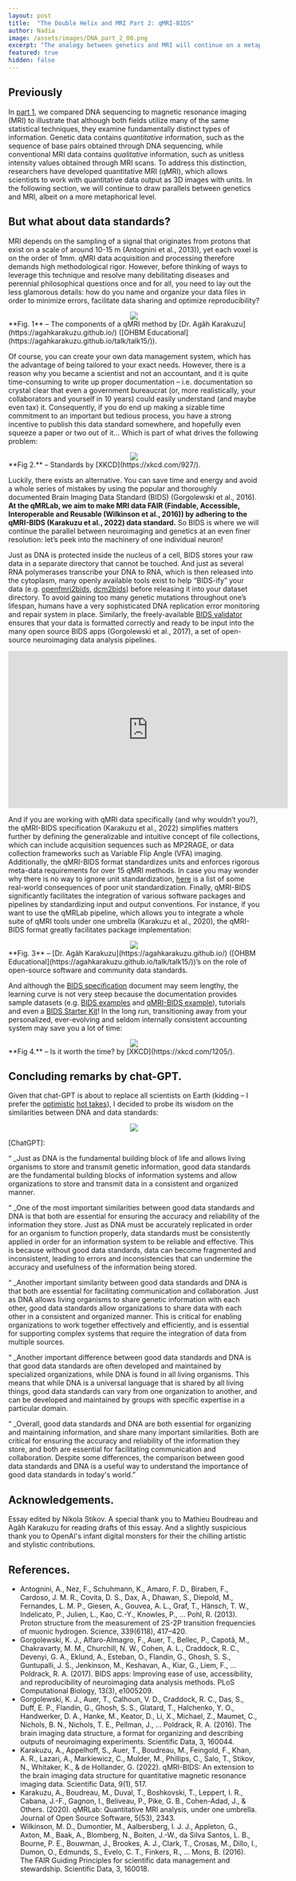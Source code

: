 ```yaml
---
layout: post
title:  "The Double Helix and MRI Part 2: qMRI-BIDS"
author: Nadia
image: /assets/images/DNA_part_2_00.png
excerpt: "The analogy between genetics and MRI will continue on a metaphorical level as we dive into our cellular machinery and qMRI-BIDS (Karakuzu et al. 2022)."
featured: true
hidden: false
---
```


## Previously

In [part 1](https://qmrlab.org/2022/12/20/DNA-qMRI-part-1.html), we compared DNA sequencing to magnetic resonance imaging (MRI) to illustrate that although both fields utilize many of the same statistical techniques, they examine fundamentally distinct types of information. Genetic data contains _quantitative_ information, such as the sequence of base pairs obtained through DNA sequencing, while conventional MRI data contains _qualitative_ information, such as unitless intensity values obtained through MRI scans. To address this distinction, researchers have developed quantitative MRI (qMRI), which allows scientists to work with quantitative data output as 3D images with units. In the following section, we will continue to draw parallels between genetics and MRI, albeit on a more metaphorical level.

## But what about data standards?

MRI depends on the sampling of a signal that originates from protons that exist on a scale of around 10-15 m (Antognini et al., 2013)), yet each voxel is on the order of 1mm. qMRI data acquisition and processing therefore demands high methodological rigor. However, before thinking of ways to leverage this technique and resolve many debilitating diseases and perennial philosophical questions once and for all, you need to lay out the less glamorous details: how do you name and organize your data files in order to minimize errors, facilitate data sharing and optimize reproducibility?

<center><img src="{{ site.baseurl }}/assets/images/DNA_part_2_01.png"/></center>**Fig. 1** – The components of a qMRI method by [Dr. Agâh Karakuzu](https://agahkarakuzu.github.io/) ([OHBM Educational](https://agahkarakuzu.github.io/talk/talk15/)).

Of course, you can create your own data management system, which has the advantage of being tailored to your exact needs. However, there is a reason why you became a scientist and not an accountant, and it is quite time-consuming to write up proper documentation – i.e. documentation so crystal clear that even a government bureaucrat (or, more realistically, your collaborators and yourself in 10 years) could easily understand (and maybe even tax) it. Consequently, if you do end up making a sizable time commitment to an important but tedious process, you have a strong incentive to publish this data standard somewhere, and hopefully even squeeze a paper or two out of it… Which is part of what drives the following problem:

<center><img src="{{ site.baseurl }}/assets/images/DNA_part_2_02.png"/></center>**Fig 2.** – Standards by [XKCD](https://xkcd.com/927/).

Luckily, there exists an alternative. You can save time and energy and avoid a whole series of mistakes by using the popular and thoroughly documented Brain Imaging Data Standard (BIDS) (Gorgolewski et al., 2016). **At the qMRLab, we aim to make MRI data FAIR (Findable, Accessible, Interoperable and Reusable (Wilkinson et al., 2016)) by adhering to the qMRI-BIDS (Karakuzu et al., 2022) data standard.** So BIDS is where we will continue the parallel between neuroimaging and genetics at an even finer resolution: let’s peek into the machinery of one individual neuron! 

Just as DNA is protected inside the nucleus of a cell, BIDS stores your raw data in a separate directory that cannot be touched. And just as several RNA polymerases transcribe your DNA to RNA, which is then released into the cytoplasm, many openly available tools exist to help “BIDS-ify” your data (e.g. [openfmri2bids](https://github.com/bids-standard/openfmri2bids), [dcm2bids](https://unfmontreal.github.io/Dcm2Bids/)) before releasing it into your dataset directory. To avoid gaining too many genetic mutations throughout one’s lifespan, humans have a very sophisticated DNA replication error monitoring and repair system in place. Similarly, the freely-available [BIDS validator](https://bids.neuroimaging.io/) ensures that your data is formatted correctly and ready to be input into the many open source BIDS apps (Gorgolewski et al., 2017), a set of open-source neuroimaging data analysis pipelines.

<center><iframe width="560" height="315" src="https://www.youtube.com/embed/gG7uCskUOrA" title="YouTube video player" frameborder="0" allow="accelerometer; autoplay; clipboard-write; encrypted-media; gyroscope; picture-in-picture" allowfullscreen></iframe></center>

And if you are working with qMRI data specifically (and why wouldn’t you?), the qMRI-BIDS specification (Karakuzu et al., 2022) simplifies matters further by defining the generalizable and intuitive concept of file collections, which can include acquisition sequences such as MP2RAGE, or data collection frameworks such as Variable Flip Angle (VFA) imaging. Additionally, the qMRI-BIDS format standardizes units and enforces rigorous meta-data requirements for over 15 qMRI methods. In case you may wonder why there is no way to ignore unit standardization, [here](https://gizmodo.com/five-massive-screw-ups-that-wouldnt-have-happened-if-we-1828746184) is a list of some real-world consequences of poor unit standardization. Finally, qMRI-BIDS significantly facilitates the integration of various software packages and pipelines by standardizing input and output conventions. For instance, if you want to use the qMRLab pipeline, which allows you to integrate a whole suite of qMRI tools under one umbrella (Karakuzu et al., 2020), the qMRI-BIDS format greatly facilitates package implementation:

<center><img src="{{ site.baseurl }}/assets/images/DNA_part_2_03.png"/></center>**Fig. 3** – [Dr. Agâh Karakuzu](https://agahkarakuzu.github.io/) ([OHBM Educational](https://agahkarakuzu.github.io/talk/talk15/))’s on the role of open-source software and community data standards.

And although the [BIDS specification](https://bids-specification.readthedocs.io/en/stable/) document may seem lengthy, the learning curve is not very steep because the documentation provides sample datasets (e.g. [BIDS examples](https://github.com/bids-standard/bids-examples)  and [qMRI-BIDS example](https://osf.io/k4bs5/)), tutorials and even a [BIDS Starter Kit](https://bids-standard.github.io/bids-starter-kit/)! In the long run, transitioning away from your personalized, ever-evolving and seldom internally consistent accounting system may save you a lot of time:

<center><img src="{{ site.baseurl }}/assets/images/DNA_part_2_04.png"/></center>**Fig 4.** – Is it worth the time? by [XKCD](https://xkcd.com/1205/).

## Concluding remarks by chat-GPT.

Given that chat-GPT is about to replace all scientists on Earth (kidding – I prefer the [optimistic](https://qantarot.substack.com/p/chatgpt-and-galactica-are-taking) [hot takes](https://noahpinion.substack.com/p/generative-ai-autocomplete-for-everything)), I decided to probe its wisdom on the similarities between DNA and data standards:

<center><img src="{{ site.baseurl }}/assets/images/DNA_part_2_05.png"/></center>

[ChatGPT]:

“ _Just as DNA is the fundamental building block of life and allows living organisms to store and transmit genetic information, good data standards are the fundamental building blocks of information systems and allow organizations to store and transmit data in a consistent and organized manner.

“ _One of the most important similarities between good data standards and DNA is that both are essential for ensuring the accuracy and reliability of the information they store. Just as DNA must be accurately replicated in order for an organism to function properly, data standards must be consistently applied in order for an information system to be reliable and effective. This is because without good data standards, data can become fragmented and inconsistent, leading to errors and inconsistencies that can undermine the accuracy and usefulness of the information being stored.

“ _Another important similarity between good data standards and DNA is that both are essential for facilitating communication and collaboration. Just as DNA allows living organisms to share genetic information with each other, good data standards allow organizations to share data with each other in a consistent and organized manner. This is critical for enabling organizations to work together effectively and efficiently, and is essential for supporting complex systems that require the integration of data from multiple sources.

“ _Another important difference between good data standards and DNA is that good data standards are often developed and maintained by specialized organizations, while DNA is found in all living organisms. This means that while DNA is a universal language that is shared by all living things, good data standards can vary from one organization to another, and can be developed and maintained by groups with specific expertise in a particular domain.

“ _Overall, good data standards and DNA are both essential for organizing and maintaining information, and share many important similarities. Both are critical for ensuring the accuracy and reliability of the information they store, and both are essential for facilitating communication and collaboration. Despite some differences, the comparison between good data standards and DNA is a useful way to understand the importance of good data standards in today's world.”

## Acknowledgements.
Essay edited by Nikola Stikov. A special thank you to Mathieu Boudreau and Agâh Karakuzu for reading drafts of this essay. And a slightly suspicious thank you to OpenAI's infant digital monsters for their the chilling artistic and stylistic contributions.

## References.
* Antognini, A., Nez, F., Schuhmann, K., Amaro, F. D., Biraben, F., Cardoso, J. M. R., Covita, D. S., Dax, A., Dhawan, S., Diepold, M., Fernandes, L. M. P., Giesen, A., Gouvea, A. L., Graf, T., Hänsch, T. W., Indelicato, P., Julien, L., Kao, C.-Y., Knowles, P., … Pohl, R. (2013). Proton structure from the measurement of 2S-2P transition frequencies of muonic hydrogen. Science, 339(6118), 417–420.
* Gorgolewski, K. J., Alfaro-Almagro, F., Auer, T., Bellec, P., Capotă, M., Chakravarty, M. M., Churchill, N. W., Cohen, A. L., Craddock, R. C., Devenyi, G. A., Eklund, A., Esteban, O., Flandin, G., Ghosh, S. S., Guntupalli, J. S., Jenkinson, M., Keshavan, A., Kiar, G., Liem, F., … Poldrack, R. A. (2017). BIDS apps: Improving ease of use, accessibility, and reproducibility of neuroimaging data analysis methods. PLoS Computational Biology, 13(3), e1005209.
* Gorgolewski, K. J., Auer, T., Calhoun, V. D., Craddock, R. C., Das, S., Duff, E. P., Flandin, G., Ghosh, S. S., Glatard, T., Halchenko, Y. O., Handwerker, D. A., Hanke, M., Keator, D., Li, X., Michael, Z., Maumet, C., Nichols, B. N., Nichols, T. E., Pellman, J., … Poldrack, R. A. (2016). The brain imaging data structure, a format for organizing and describing outputs of neuroimaging experiments. Scientific Data, 3, 160044.
* Karakuzu, A., Appelhoff, S., Auer, T., Boudreau, M., Feingold, F., Khan, A. R., Lazari, A., Markiewicz, C., Mulder, M., Phillips, C., Salo, T., Stikov, N., Whitaker, K., & de Hollander, G. (2022). qMRI-BIDS: An extension to the brain imaging data structure for quantitative magnetic resonance imaging data. Scientific Data, 9(1), 517.
* Karakuzu, A., Boudreau, M., Duval, T., Boshkovski, T., Leppert, I. R., Cabana, J.-F., Gagnon, I., Beliveau, P., Pike, G. B., Cohen-Adad, J., & Others. (2020). qMRLab: Quantitative MRI analysis, under one umbrella. Journal of Open Source Software, 5(53), 2343.
* Wilkinson, M. D., Dumontier, M., Aalbersberg, I. J. J., Appleton, G., Axton, M., Baak, A., Blomberg, N., Boiten, J.-W., da Silva Santos, L. B., Bourne, P. E., Bouwman, J., Brookes, A. J., Clark, T., Crosas, M., Dillo, I., Dumon, O., Edmunds, S., Evelo, C. T., Finkers, R., … Mons, B. (2016). The FAIR Guiding Principles for scientific data management and stewardship. Scientific Data, 3, 160018.
